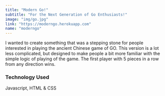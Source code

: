 ```yaml
---
title: "Modern Go!"
subtitle: "For the Next Generation of Go Enthusiasts!"
image: "img/go.jpg"
link: "https://moderngo.herokuapp.com"
name: "moderngo"
---
```


I wanted to create something that was a stepping stone for people interested in playing the ancient Chinese game of GO. This version is a lot less complicated, but designed to make people a bit more familiar with the simple logic of playing of the game. The first player with 5 pieces in a row from any direction wins.

### Technology Used
Javascript, HTML & CSS  